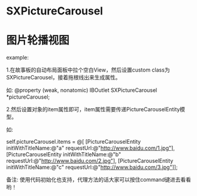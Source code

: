 # SXPictureCarousel
# 图片轮播视图

example:

1.在故事板的自动布局面板中拉个空白View，然后设置custom class为SXPictureCarousel，接着拖根线出来生成属性。

如:  @property (weak, nonatomic) IBOutlet SXPictureCarousel *pictureCarousel;

2.然后设置对象的item属性即可，item属性需要传递PictureCarouselEntity模型。

如:

self.pictureCarousel.items = @[
[PictureCarouselEntity initWithTitleName:@"a" requestUrl:@"http://www.baidu.com/1.jpg"],
[PictureCarouselEntity initWithTitleName:@"b" requestUrl:@"http://www.baidu.com/2.jpg"],
[PictureCarouselEntity initWithTitleName:@"c" requestUrl:@"http://www.baidu.com/3.jpg"]];

备注: 使用代码初始化也支持，代理方法的话大家可以按住command键进去看看哟！
